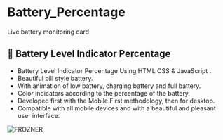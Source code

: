 # Battery_Percentage
Live battery monitoring card 

## 🔋 Battery Level Indicator Percentage

- Battery Level Indicator Percentage Using HTML CSS & JavaScript .
- Beautiful pill style battery.
- With animation of low battery, charging battery and full battery.
- Color indicators according to the percentage of the battery.
- Developed first with the Mobile First methodology, then for desktop.
- Compatible with all mobile devices and with a beautiful and pleasant user interface.

![FROZNER](https://github.com/Fr0zneR/Battery_Percentage/assets/160403964/8079bb33-0ed0-4d3b-9f23-659b2b316d70)
